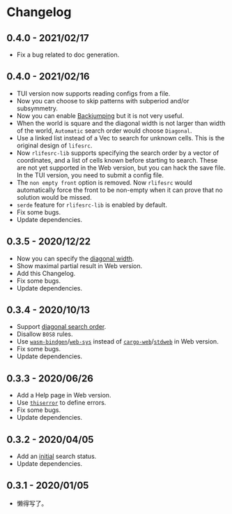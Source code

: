# Changelog

## 0.4.0 - 2021/02/17

- Fix a bug related to doc generation.

## 0.4.0 - 2021/02/16

- TUI version now supports reading configs from a file.
- Now you can choose to skip patterns with subperiod and/or subsymmetry.
- Now you can enable [Backjumping](https://en.wikipedia.org/wiki/Backjumping) but it is not very useful.
- When the world is square and the diagonal width is not larger than width of the world, `Automatic` search order would choose `Diagonal`.
- Use a linked list instead of a Vec to search for unknown cells. This is the original design of `lifesrc`.
- Now `rlifesrc-lib` supports specifying the search order by a vector of coordinates, and a list of cells known before starting to search. These are not yet supported in the Web version, but you can hack the save file. In the TUI version, you need to submit a config file.
- The `non empty front` option is removed. Now `rlifesrc` would automatically force the front to be non-empty when it can prove that no solution would be missed.
- `serde` feature for `rlifesrc-lib` is enabled by default.
- Fix some bugs.
- Update dependencies.

## 0.3.5 - 2020/12/22

- Now you can specify the [diagonal width](web/src/help.md#diagonal-width).
- Show maximal partial result in Web version.
- Add this Changelog.
- Fix some bugs.
- Update dependencies.

## 0.3.4 - 2020/10/13

- Support [diagonal search order](web/src/help.md#search-order).
- Disallow `B0S8` rules.
- Use [`wasm-bindgen`](https://crates.io/crates/wasm-bindgen)/[`web-sys`](https://crates.io/crates/web-sys) instead of [`cargo-web`](https://crates.io/crates/cargo-web)/[`stdweb`](https://crates.io/crates/stdweb) in Web version.
- Fix some bugs.
- Update dependencies.

## 0.3.3 - 2020/06/26
- Add a Help page in Web version.
- Use [`thiserror`](https://crates.io/crates/thiserror) to define errors.
- Fix some bugs.
- Update dependencies.

## 0.3.2 - 2020/04/05
- Add an [initial](https://docs.rs/rlifesrc-lib/0.3.2/rlifesrc_lib/enum.Status.html#variant.Initial) search status.
- Update dependencies.

## 0.3.1 - 2020/01/05
- 懒得写了。